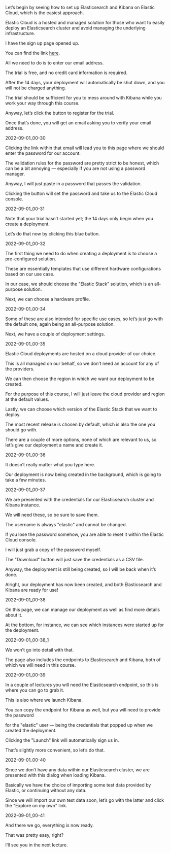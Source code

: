 Let’s begin by seeing how to set up Elasticsearch and Kibana on Elastic Cloud, which is the easiest approach.

Elastic Cloud is a hosted and managed solution for those who want to easily deploy an Elasticsearch cluster and avoid managing the underlying infrastructure.

I have the sign up page opened up.

You can find the link [here](https://info.elastic.co/elasticsearch-service-trial-course.html?blade=udemy&hulk=partner&gambit=guide-to-es).

All we need to do is to enter our email address.

The trial is free, and no credit card information is required.

After the 14 days, your deployment will automatically be shut down, and you will not be charged anything.

The trial should be sufficient for you to mess around with Kibana while you work your way through this course.

Anyway, let’s click the button to register for the trial.

Once that’s done, you will get an email asking you to verify your email address.

2022-09-01_00-30

Clicking the link within that email will lead you to this page where we should enter the password for our account.

The validation rules for the password are pretty strict to be honest, which can be a bit annoying — especially if you are not using a password manager.

Anyway, I will just paste in a password that passes the validation.

Clicking the button will set the password and take us to the Elastic Cloud console.

2022-09-01_00-31

Note that your trial hasn’t started yet; the 14 days only begin when you create a deployment.

Let’s do that now by clicking this blue button.

2022-09-01_00-32

The first thing we need to do when creating a deployment is to choose a pre-configured solution.

These are essentially templates that use different hardware configurations based on our use case.

In our case, we should choose the "Elastic Stack" solution, which is an all-purpose solution.

Next, we can choose a hardware profile.

2022-09-01_00-34

Some of these are also intended for specific use cases, so let’s just go with the default one, again being an all-purpose solution.

Next, we have a couple of deployment settings.

2022-09-01_00-35

Elastic Cloud deployments are hosted on a cloud provider of our choice.

This is all managed on our behalf, so we don’t need an account for any of the providers.

We can then choose the region in which we want our deployment to be created.

For the purpose of this course, I will just leave the cloud provider and region at the default values.

Lastly, we can choose which version of the Elastic Stack that we want to deploy.

The most recent release is chosen by default, which is also the one you should go with.

There are a couple of more options, none of which are relevant to us, so let’s give our deployment a name and create it.

2022-09-01_00-36

It doesn’t really matter what you type here.

Our deployment is now being created in the background, which is going to take a few minutes.

2022-09-01_00-37

We are presented with the credentials for our Elasticsearch cluster and Kibana instance.

We will need these, so be sure to save them.

The username is always "elastic" and cannot be changed.

If you lose the password somehow, you are able to reset it within the Elastic Cloud console.

I will just grab a copy of the password myself.

The "Download" button will just save the credentials as a CSV file.

Anyway, the deployment is still being created, so I will be back when it’s done.

Alright, our deployment has now been created, and both  Elasticsearch and Kibana are ready for use!

2022-09-01_00-38

On this page, we can manage our deployment as well as find more details about it.

At the bottom, for instance, we can see which instances were started up for the deployment.

2022-09-01_00-38_1

We won’t go into detail with that.

The page also includes the endpoints to Elasticsearch and Kibana, both of which we will need in this course.

2022-09-01_00-39

In a couple of lectures you will need the Elasticsearch endpoint, so this is where you can go to grab it.

This is also where we launch Kibana.

You can copy the endpoint for Kibana as well, but you will need to provide the password

for the "elastic" user — being the credentials that popped up when we created the deployment.

Clicking the "Launch" link will automatically sign us in.

That’s slightly more convenient, so let’s do that.

2022-09-01_00-40

Since we don’t have any data within our Elasticsearch cluster, we are presented with this dialog when loading Kibana.

Basically we have the choice of importing some test data provided by Elastic, or continuing without any data.

Since we will import our own test data soon, let’s go with the latter and click the "Explore on my own" link.

2022-09-01_00-41

And there we go, everything is now ready.

That was pretty easy, right?

I’ll see you in the next lecture.

